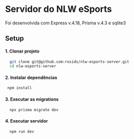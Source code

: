 # Servidor do NLW eSports

Foi desenvolvida com Express v.4.18, Prisma v.4.3 e sqlite3

## Setup

#### 1. Clonar projeto

```bash
  git clone git@github.com:rosids/nlw-esports-server.git
  cd nlw-esports-server
```

#### 2. Instalar dependências

```bash
 npm install
```

#### 3. Executar as migrations

```bash
  npx prisma migrate dev
```

#### 4. Executar servidor

```bash
  npm run dev
```

